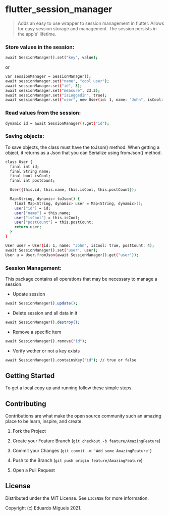 # flutter_session_manager

> Adds an easy to use wrapper to session management in flutter. Allows for easy session storage and management. The session persists in the app's' lifetime.

### Store values in the session:
```sh
await SessionManager().set("key", value);
```
or
```sh
var sessionManager = SessionManager();
await sessionManager.set("name", "cool user");
await sessionManager.set("id", 3);
await sessionManager.set("measure", 23.2);
await sessionManager.set("isLoggedIn", true);
await sessionManager.set("user", new User(id: 1, name: "John", isCool: true, postCount: 4));
```

### Read values from the session:
```sh
dynamic id = await SessionManager().get("id");
```
### Saving objects:
To save objects, the class must have the toJson() method. When getting a object, it returns as a Json that you can Serialize using fromJson() method.

```sh
class User {
  final int id;
  final String name;
  final bool isCool;
  final int postCount;

  User({this.id, this.name, this.isCool, this.postCount});

  Map<String, dynamic> toJson() {
    final Map<String, dynamic> user = Map<String, dynamic>();
    user["id"] = id;
    user["name"] = this.name;
    user["isCool"] = this.isCool;
    user["postCount"] = this.postCount;
    return user;
  }
}

User user = User(id: 1, name: "John", isCool: true, postCount: 4);
await SessionManager().set('user', user);
User u = User.fromJson(await SessionManager().get("user"));
```

### Session Management:
This package contains all operations that may be necessary to manage a session.

- Update session
```sh
await SessionManager().update();
```

- Delete session and all data in it
```sh
await SessionManager().destroy();
```

- Remove a specific item
```sh
await SessionManager().remove("id");
```

- Verify wether or not a key exists
```sh
await SessionManager().containsKey("id"); // true or false
```

## Getting Started

  

To get a local copy up and running follow these simple steps.


<!-- CONTRIBUTING -->

## Contributing

  

Contributions are what make the open source community such an amazing place to be learn, inspire, and create.

  

1. Fork the Project

2. Create your Feature Branch (`git checkout -b feature/AmazingFeature`)

3. Commit your Changes (`git commit -m 'Add some AmazingFeature'`)

4. Push to the Branch (`git push origin feature/AmazingFeature`)

5. Open a Pull Request

  
  
  

<!-- LICENSE -->

## License


Distributed under the MIT License. See `LICENSE` for more information.

Copyright (c) Eduardo Migueis 2021.